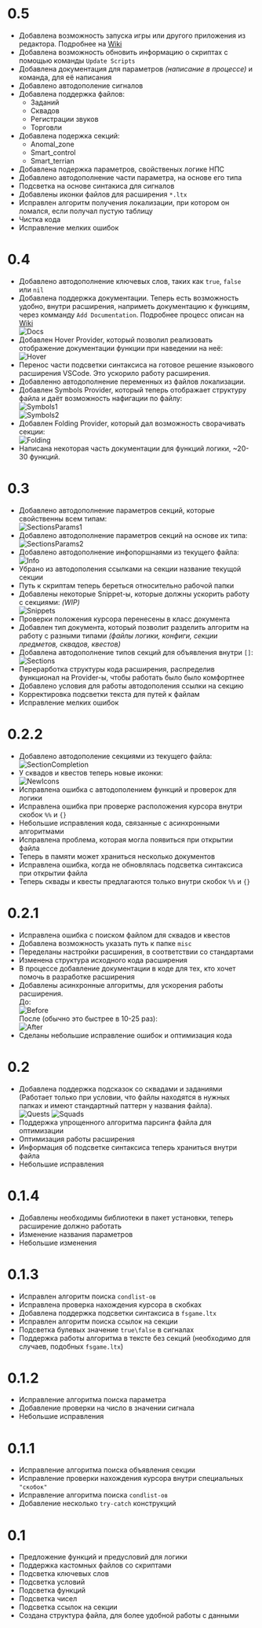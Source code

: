 # 0.5

* Добавлена возможность запуска игры или другого приложения из редактора. Подробнее на [Wiki](https://github.com/AziatkaVictor/ltx-support/wiki/Start-Game-from-VSCode)
* Добавлена возможность обновить информацию о скриптах с помощью команды `Update Scripts`
* Добавлена документация для параметров *(написание в процессе)* и команда, для её написания
* Добавлено автодополение сигналов
* Добавлена поддержка файлов: 
    * Заданий
    * Сквадов
    * Регистрации звуков
    * Торговли
* Добавлена подержка секций: 
    * Anomal_zone
    * Smart_control
    * Smart_terrian
* Добавлена подержка параметров, свойственых логике НПС
* Добавлено автодополнение части параметра, на основе его типа
* Подсветка на основе синтакиса для сигналов
* Добавлены иконки файлов для расширения `*.ltx`
* Исправлен алгоритм получения локализации, при котором он ломался, если получал пустую таблицу
* Чистка кода
* Исправление мелких ошибок

# 0.4

* Добавлено автодополнение ключевых слов, таких как `true`, `false` или `nil`
* Добавлена поддержка документации. Теперь есть возможность удобно, внутри расширения, наприметь документацию к функциям, через комманду `Add Documentation`. Подробнее процесс описан на [Wiki](https://github.com/AziatkaVictor/ltx-support/wiki/Documentation-Guide)<br>
![Docs](./data/Images/0.4/Docs.png)
* Добавлен Hover Provider, который позволил реализовать отображение документации функции при наведении на неё:<br>
![Hover](./data/Images/0.4/Hover.png)
* Перенос части подсветки синтаксиса на готовое решение языкового расширения VSCode. Это ускорило работу расширения.
* Добавленно автодополнение переменных из файлов локализации.
* Добавлен Symbols Provider, который теперь отображает структуру файла и даёт возможность нафигации по файлу:<br>
![Symbols1](./data/Images/0.4/Symbols1.png)<br>
![Symbols2](./data/Images/0.4/Symbols2.png)
* Добавлен Folding Provider, который дал возможность сворачивать секции:<br>
![Folding](./data/Images/0.4/Folding.png)
* Написана некоторая часть документации для функций логики, ~20-30 функций.

# 0.3

* Добавлено автодополнение параметров секций, которые свойственны всем типам:<br>
![SectionsParams1](./data/Images/0.3/SectionParam1.png)
* Добавлено автодополнение параметров секций на основе их типа:<br>
![SectionsParams2](./data/Images/0.3/SectionParam2.png)
* Добавлено автодополнение инфопоршнаями из текущего файла:<br>
![Info](./data/Images/0.3/Info.png)
* Убрано из автодополения ссылками на секции название текущой секции
* Путь к скриптам теперь береться относительно рабочой папки
* Добавлены некоторые Snippet-ы, которые должны ускорить работу с секциями: _(WIP)_<br>
![Snippets](./data/Images/0.3/Snippets.png)
* Проверки положения курсора перенесены в класс документа
* Добавлен тип документа, который позволит разделить алгоритм на работу с разными типами _(файлы логики, конфиги, секции предметов, сквадов, квестов)_
* Добавлена автодополнение типов секций для объявления внутри `[]`:<br>
![Sections](./data/Images/0.3/Sections.png)
* Перерарботка структуры кода расширения, распределив функционал на Provider-ы, чтобы работать было было комфортнее
* Добавлено условия для работы автодополения ссылки на секцию 
* Корректировка подсветки текста для путей к файлам
* Исправление мелких ошибок

# 0.2.2

* Добавлено автодополение секциями из текущего файла:<br>
![SectionCompletion](./data/Images/0.2.2/SectionCompletion.png)<br>
* У сквадов и квестов теперь новые иконки:<br>
![NewIcons](./data/Images/0.2.2/NewIcons.png)<br>
* Исправлена ошибка с автодополением функций и проверок для логики
* Исправлена ошибка при проверке расположения курсора внутри скобок `%%` и `{}`
* Небольшие исправления кода, связанные с асинхронными алгоритмами
* Исправлена проблема, которая могла появиться при открытии файла
* Теперь в памяти может храниться несколько документов
* Исправлена ошибка, когда не обновлялась подсветка синтаксиса при открытии файла
* Теперь сквады и квесты предлагаются только внутри скобок `%%` и `{}`

# 0.2.1

* Исправлена ошибка с поиском файлом для сквадов и квестов
* Добавлена возможность указать путь к папке `misc`
* Переделаны настройки расширения, в соответствии со стандартами
* Изменена структура исходного кода расширения
* В процессе добавление документации в коде для тех, кто хочет помочь в разработке расширения
* Добавлены асинхронные алгоритмы, для ускорения работы расширения. <br>До: <br>
![Before](./data/Images/0.2.1/Before%20Async.png)<br>
После (обычно это быстрее в 10-25 раз):<br>
![After](./data/Images/0.2.1/After%20Async.png)
* Сделаны небольшие исправление ошибок и оптимизация кода

# 0.2

* Добавлена поддержка подсказок со сквадами и заданиями (Работает только при условии, что файлы находятся в нужных папках и имеют стандартный паттерн у названия файла).<br>
![Quests](./data/Images/0.2/quests.png)
![Squads](./data/Images/0.2/squads.png)
* Поддержка упрощенного алгоритма парсинга файла для оптимизации
* Оптимизация работы расширения
* Информация об подсветке синтаксиса теперь храниться внутри файла
* Небольшие исправления

# 0.1.4

* Добавлены необходимы библиотеки в пакет установки, теперь расширение должно работать
* Изменение названия параметров
* Небольшие изменения

# 0.1.3

* Исправлен алгоритм поиска `condlist-ов`
* Исправлена проверка нахождения курсора в скобках
* Добавлена поддержка подсветки синтаксиса в `fsgame.ltx`
* Исправлен алгоритм поиска ссылок на секции
* Подсветка булевых значение `true\false` в сигналах
* Поддержка работы алгоритма в тексте без секций (необходимо для случаев, подобных `fsgame.ltx`)

# 0.1.2

* Исправление алгоритма поиска параметра
* Добавление проверки на число в значении сигнала
* Небольшие исправления

# 0.1.1

* Исправление алгоритма поиска объявления секции
* Исправление проверки нахождения курсора внутри специальных `"скобок"`
* Исправление алгоритма поиска `condlist-ов`
* Добавление несколько `try-catch` конструкций

# 0.1

* Предложение функций и предусловий для логики
* Поддержка кастомных файлов со скриптами
* Подсветка ключевых слов
* Подсветка условий
* Подсветка функций
* Подсветка чисел
* Подсветка ссылок на секции
* Создана структура файла, для более удобной работы с данными